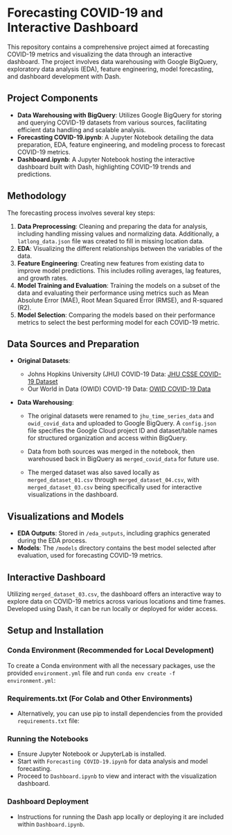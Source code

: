 # Forecasting COVID-19 and Interactive Dashboard

This repository contains a comprehensive project aimed at forecasting COVID-19 metrics and visualizing the data through an interactive dashboard. The project involves data warehousing with Google BigQuery, exploratory data analysis (EDA), feature engineering, model forecasting, and dashboard development with Dash.

## Project Components

- **Data Warehousing with BigQuery**: Utilizes Google BigQuery for storing and querying COVID-19 datasets from various sources, facilitating efficient data handling and scalable analysis.
- **Forecasting COVID-19.ipynb**: A Jupyter Notebook detailing the data preparation, EDA, feature engineering, and modeling process to forecast COVID-19 metrics.
- **Dashboard.ipynb**: A Jupyter Notebook hosting the interactive dashboard built with Dash, highlighting COVID-19 trends and predictions.

## Methodology

The forecasting process involves several key steps:
1. **Data Preprocessing**: Cleaning and preparing the data for analysis, including handling missing values and normalizing data. Additionally, a `latlong_data.json` file was created to fill in missing location data.
2. **EDA**: Visualizing the different relationships between the variables of the data. 
2. **Feature Engineering**: Creating new features from existing data to improve model predictions. This includes rolling averages, lag features, and growth rates.
3. **Model Training and Evaluation**: Training the models on a subset of the data and evaluating their performance using metrics such as Mean Absolute Error (MAE), Root Mean Squared Error (RMSE), and R-squared (R2).
4. **Model Selection**: Comparing the models based on their performance metrics to select the best performing model for each COVID-19 metric.

## Data Sources and Preparation

- **Original Datasets**:
  - Johns Hopkins University (JHU) COVID-19 Data: [JHU CSSE COVID-19 Dataset](https://github.com/CSSEGISandData/COVID-19)
  - Our World in Data (OWID) COVID-19 Data: [OWID COVID-19 Data](https://github.com/owid/covid-19-data)
  
- **Data Warehousing**: 
  - The original datasets were renamed to `jhu_time_series_data` and `owid_covid_data` and uploaded to Google BigQuery. A `config.json` file specifies the Google Cloud project ID and dataset/table names for structured organization and access within BigQuery.

  - Data from both sources was merged in the notebook, then warehoused back in BigQuery as `merged_covid_data` for future use.
  - The merged dataset was also saved locally as `merged_dataset_01.csv` through `merged_dataset_04.csv`, with `merged_dataset_03.csv` being specifically used for interactive visualizations in the dashboard.

## Visualizations and Models

- **EDA Outputs**: Stored in `/eda_outputs`, including graphics generated during the EDA process.
- **Models**: The `/models` directory contains the best model selected after evaluation, used for forecasting COVID-19 metrics.



## Interactive Dashboard

Utilizing `merged_dataset_03.csv`, the dashboard offers an interactive way to explore data on COVID-19 metrics across various locations and time frames. Developed using Dash, it can be run locally or deployed for wider access.

## Setup and Installation

### Conda Environment (Recommended for Local Development)

To create a Conda environment with all the necessary packages, use the provided `environment.yml` file and run `conda env create -f environment.yml`:

### Requirements.txt (For Colab and Other Environments)
- Alternatively, you can use pip to install dependencies from the provided `requirements.txt` file:

### Running the Notebooks
- Ensure Jupyter Notebook or JupyterLab is installed.
- Start with `Forecasting COVID-19.ipynb` for data analysis and model forecasting.
- Proceed to `Dashboard.ipynb` to view and interact with the visualization dashboard.

### Dashboard Deployment

- Instructions for running the Dash app locally or deploying it are included within `Dashboard.ipynb`.
